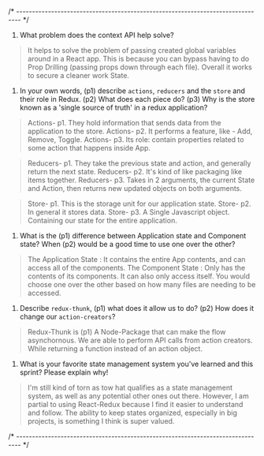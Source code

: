 /* ------------------------------------------------------------------------------- */

1. What problem does the context API help solve?

> It helps to solve the problem of passing created global variables around in a React app. 
> This is because you can bypass having to do Prop Drilling (passing props down through each file). 
> Overall it works to secure a cleaner work State.

1. In your own words, (p1) describe `actions`, `reducers` and the `store` and their role in Redux. 
(p2) What does each piece do? (p3) Why is the store known as a 'single source of truth' in a redux application?

> Actions- p1. They hold information that sends data from the application to the store.
> Actions- p2. It performs a feature, like - Add, Remove, Toggle. 
> Actions- p3. Its role: contain properties related to some action that happens inside App.

> Reducers- p1. They take the previous state and action, and generally return the next state.
> Reducers- p2. It's kind of like packaging like items together. 
> Reducers- p3. Takes in 2 arguments, the current State and Action, then returns new updated objects on both arguments.

> Store- p1. This is the storage unit for our application state.
> Store- p2. In general it stores data. 
> Store- p3. A Single Javascript object. Containing our state for the entire application.

1. What is the (p1) difference between Application state and Component state? When (p2) would be a good time to use one over the other?

> The Application State : It contains the entire App contents, and can access all of the components. 
> The Component State   : Only has the contents of its components. It can also only access itself. 
> You would choose one over the other based on how many files are needing to be accessed. 

1. Describe `redux-thunk`, (p1) what does it allow us to do? (p2) How does it change our `action-creators`?

> Redux-Thunk is (p1) A Node-Package that can make the flow asynchornous. 
> We are able to perform API calls from action creators. While returning a function instead of an action object.

1. What is your favorite state management system you've learned and this sprint? Please explain why!

> I'm still kind of torn as tow hat qualifies as a state management system, as well as any potential other ones out there.
> However, I am partial to using React-Redux because I find it easier to understand and follow. 
> The ability to keep states organized, especially in big projects, is something I think is super valued.

/* ------------------------------------------------------------------------------- */